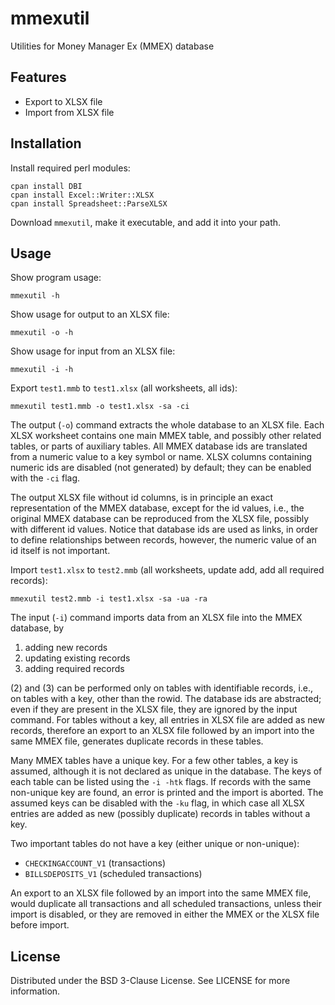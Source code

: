 # mmexutil
Utilities for Money Manager Ex (MMEX) database

## Features

- Export to XLSX file
- Import from XLSX file

## Installation

Install required perl modules:
  ```
  cpan install DBI
  cpan install Excel::Writer::XLSX
  cpan install Spreadsheet::ParseXLSX
  ```

Download `mmexutil`, make it executable, and add it into your path.

## Usage

Show program usage:
  ```
  mmexutil -h
  ```

Show usage for output to an XLSX file:
  ```
  mmexutil -o -h
  ```

Show usage for input from an XLSX file:
  ```
  mmexutil -i -h
  ```

Export `test1.mmb` to `test1.xlsx` (all worksheets, all ids):
  ```
  mmexutil test1.mmb -o test1.xlsx -sa -ci
  ```

The output (`-o`) command extracts the whole database to an XLSX file.
Each XLSX worksheet contains one main MMEX table, and possibly
other related tables, or parts of auxiliary tables.
All MMEX database ids are translated from a numeric value to a key symbol or name.
XLSX columns containing numeric ids are disabled (not generated) by default;
they can be enabled with the `-ci` flag.

The output XLSX file without id columns, is in principle an exact representation of
the MMEX database, except for the id values, i.e., the original MMEX database can
be reproduced from the XLSX file, possibly with different id values. Notice that
database ids are used as links, in order to define relationships between records,
however, the numeric value of an id itself is not important.

Import `test1.xlsx` to `test2.mmb`
(all worksheets, update add, add all required records):
  ```
  mmexutil test2.mmb -i test1.xlsx -sa -ua -ra
  ```

The input (`-i`) command imports data from an XLSX file into the MMEX database, by
1. adding new records
2. updating existing records
3. adding required records

(2) and (3) can be performed only on tables with identifiable records,
i.e., on tables with a key, other than the rowid.
The database ids are abstracted; even if they are present
in the XLSX file, they are ignored by the input command.
For tables without a key, all entries in XLSX file are added as new records,
therefore an export to an XLSX file followed by an import into the same MMEX file,
generates duplicate records in these tables.

Many MMEX tables have a unique key. For a few other tables, a key is assumed, although
it is not declared as unique in the database. The keys of each table can be listed
using the `-i -htk` flags.
If records with the same non-unique key are found, an error is printed and the import
is aborted. The assumed keys can be disabled with the `-ku` flag,
in which case all XLSX entries are added as new (possibly duplicate) records
in tables without a key.

Two important tables do not have a key (either unique or non-unique):
- `CHECKINGACCOUNT_V1` (transactions)
- `BILLSDEPOSITS_V1` (scheduled transactions)

An export to an XLSX file followed by an import into the same MMEX file,
would duplicate all transactions and all scheduled transactions,
unless their import is disabled, or they are removed in either the MMEX
or the XLSX file before import.

## License

Distributed under the BSD 3-Clause License. See LICENSE for more information.

